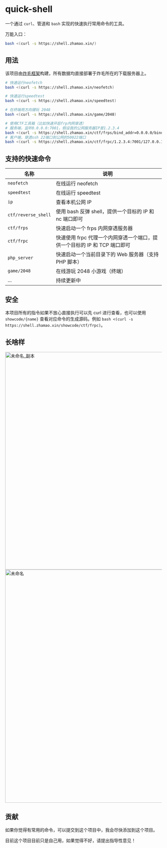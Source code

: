 # quick-shell

一个通过 `curl`、管道和 `bash` 实现的快速执行常用命令的工具。

万能入口：

```bash
bash <(curl -s https://shell.zhamao.xin/)
```

## 用法

该项目由[炸毛框架](https://github.com/zhamao-robot/zhamao-framework)构建，所有数据均直接部署于炸毛所在的下载服务器上。

```bash
# 快速运行neofetch
bash <(curl -s https://shell.zhamao.xin/neofetch)

# 快速运行speedtest
bash <(curl -s https://shell.zhamao.xin/speedtest)

# 在终端用方向键玩 2048
bash <(curl -s https://shell.zhamao.xin/game/2048)

# 使用CTF工具箱（比如快速开启frp内网穿透）
# 服务端，监听0.0.0.0:7001，假设我的公网服务器IP是1.2.3.4
bash <(curl -s https://shell.zhamao.xin/ctf/frps/bind_addr=0.0.0.0/bind_port=7001)
# 客户端，穿透ssh 22端口到公网的50022端口
bash <(curl -s https://shell.zhamao.xin/ctf/frpc/1.2.3.4:7001/127.0.0.1/22/50022)
```

## 支持的快速命令

| 名称 | 说明 |
| ---- | ---- |
| `neofetch` | 在线运行 neofetch |
| `speedtest` | 在线运行 speedtest |
| `ip` | 查看本机公网 IP |
| `ctf/reverse_shell` | 使用 bash 反弹 shell，提供一个目标的 IP 和 nc 端口即可 |
| `ctf/frps` | 快速启动一个 frps 内网穿透服务器 |
| `ctf/frpc` | 快速使用 frpc 代理一个内网穿透一个端口，提供一个目标的 IP 和 TCP 端口即可 |
| `php_server` | 快速启动一个当前目录下的 Web 服务器（支持 PHP 脚本） |
| `game/2048` | 在线游玩 2048 小游戏（终端） |
| ... | 持续更新中 |

## 安全

本项目所有的指令如果不放心直接执行可以先 curl 进行查看，也可以使用 `showcode/{name}` 查看对应命令的生成源码。例如 `bash <(curl -s https://shell.zhamao.xin/showcode/ctf/frpc)`。

## 长啥样

<img width="700" alt="未命名_副本" src="https://user-images.githubusercontent.com/20330940/170800524-0ced4fdb-97b0-4961-b281-3c96af334095.png">

<img width="750" alt="未命名" src="https://user-images.githubusercontent.com/20330940/170800611-dd21a624-8160-4e6e-9c1e-3b3d6189f8c5.png">

## 贡献

如果你觉得有常用的命令，可以提交到这个项目中，我会尽快添加到这个项目。

目前这个项目目前只是自己用，如果觉得不好，请提出指导性意见！

